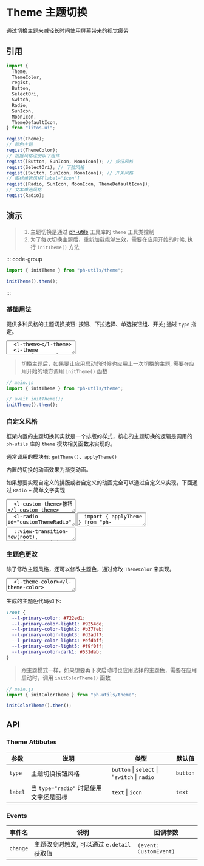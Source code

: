 # Theme 主题切换

通过切换主题来减轻长时间使用屏幕带来的视觉疲劳

## 引用

```js
import {
  Theme,
  ThemeColor,
  regist,
  Button,
  SelectOri,
  Switch,
  Radio,
  SunIcon,
  MoonIcon,
  ThemeDefaultIcon,
} from "litos-ui";

regist(Theme);
// 颜色主题
regist(ThemeColor);
// 根据风格注册以下组件
regist([Button, SunIcon, MoonIcon]); // 按钮风格
regist(SelectOri); // 下拉风格
regist([Switch, SunIcon, MoonIcon]); // 开关风格
// 图标单选风格[label="icon"]
regist([Radio, SunIcon, MoonIcon, ThemeDefaultIcon]);
// 文本单选风格
regist(Radio);
```

## 演示

> 1. 主题切换是通过 [ph-utils](https://www.npmjs.com/package/ph-utils) 工具库的 `theme` 工具类控制
> 2. 为了每次切换主题后，重新加载能够生效，需要在应用开始的时候, 执行 `initTheme()` 方法

::: code-group

```js [main.ts]
import { initTheme } from "ph-utils/theme";

initTheme().then();
```

:::

### 基础用法

提供多种风格的主题切换按钮: 按钮、下拉选择、单选按钮组、开关; 通过 `type` 指定。

<ClientOnly>
<l-code-preview>
<textarea lang="html">
  <l-theme></l-theme>
  <l-theme type="select"></l-theme>
  <l-theme type="switch" style="vertical-align:middle;"></l-theme>
  <l-theme type="radio" style="vertical-align:middle;"></l-theme>
</textarea>
</l-code-preview>
</ClientOnly>

> 切换主题后，如果要让应用启动的时候也应用上一次切换的主题, 需要在应用开始的地方调用 `initTheme()` 函数

```javascript
// main.js
import { initTheme } from "ph-utils/theme";

// await initTheme();
initTheme().then();
```

### 自定义风格

框架内置的主题切换其实就是一个排版的样式，核心的主题切换的逻辑是调用的 `ph-utils` 库的 `theme` 模块相关函数来实现的。

通常调用的模块有: `getTheme()`、`applyTheme()`

内置的切换的动画效果为渐变动画。

如果想要实现自定义的排版或者自定义的动画完全可以通过自定义来实现，下面通过 `Radio` + 简单文字实现

<!-- prettier-ignore -->
<ClientOnly>
<l-code-preview>
<textarea lang="html">
  <l-custom-theme>按钮</l-custom-theme>
</textarea>
<div class="source">
<textarea lang="html">
  <l-radio id="customThemeRadio">
    <span radio-value="auto">自</span>+
    <span radio-value="light">浅</span>
    <span radio-value="dark">深</span>
  </l-radio>
</textarea>
<textarea lang="js">
  import { applyTheme } from "ph-utils/theme";
  //-
  const $radio = document.querySelector('#customThemeRadio');
  //-
  $radio.addEventListener('change', (e) => {
    const newTheme = (e.target as any).value;
    const transition = document.startViewTransition(() => {
      // 应用主题
      applyTheme(newTheme, true, false).then();
    });
    //-
    transition.ready.then(() => {
      /*
        如果在 click 事件中想根据鼠标位置来设置圆形扩散效果
        // 获取鼠标的坐标
        const { clientX, clientY } = e;
        a: (clientX, clientY)        
                              b: (innerWidth, innerHeight)
        a -> b 的距离就是最大半径
        //-
        // 计算最大半径
        const radius = Math.hypot(
          Math.max(clientX, innerWidth - clientX),
          Math.max(clientY, innerHeight - clientY)
        );
      */
      //-
      // 圆形动画扩散开始
      document.documentElement.animate(
        /*
          // 应用鼠标位置扩展
          clipPath: [
             `circle(0% at ${clientX}px ${clientY}px)`,
             `circle(${radius}px at ${clientX}px ${clientY}px)`,
          ]
        */
        {
          clipPath: [`circle(0% at center)`, `circle(100% at center)`],
        },
        // 设置时间，已经目标伪元素
        {
          duration: 300,
          pseudoElement: "::view-transition-new(root)",
        }
      );
    });
  });
</textarea>
<textarea lang="css">
  ::view-transition-new(root),
  ::view-transition-old(root) {
    /* 关闭默认动画 */
    animation: none;
  }
</textarea>
</div>
</l-code-preview>
</ClientOnly>

### 主题色更改

除了修改主题风格，还可以修改主题色，通过修改 `ThemeColor` 来实现。

<ClientOnly>
<l-code-preview>
<textarea lang="html">
  <l-theme-color></l-theme-color>
</textarea>
</l-code-preview>
</ClientOnly>

生成的主题色代码如下:

```CSS
:root {
  --l-primary-color: #722ed1;
  --l-primary-color-light1: #9254de;
  --l-primary-color-light2: #b37feb;
  --l-primary-color-light3: #d3adf7;
  --l-primary-color-light4: #efdbff;
  --l-primary-color-light5: #f9f0ff;
  --l-primary-color-dark1: #531dab;
}
```

> 跟主题模式一样，如果想要再下次启动时也应用选择的主题色，需要在应用启动时，调用 `initColorTheme()` 函数

```javascript
// main.js
import { initColorTheme } from "ph-utils/theme";

initColorTheme().then();
```

## API

### Theme Attibutes

<!-- prettier-ignore -->
| 参数 | 说明 | 类型 | 默认值 |
| --- | --- | --- | --- |
| `type` | 主题切换按钮风格 | `button` \| `select` \| "`switch` \| `radio` | `button` |
| `label` | 当 `type="radio"` 时是使用文字还是图标 | `text` \| `icon` | `text` |

### Events

<!-- prettier-ignore -->
| 事件名 | 说明 | 回调参数 |
| --- | --- | --- |
| `change` | 主题改变时触发, 可以通过 `e.detail` 获取值 | `(event: CustomEvent)` |
